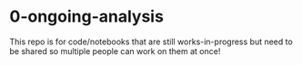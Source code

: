 # 0-ongoing-analysis

This repo is for code/notebooks that are still works-in-progress but need to be shared so multiple people can work on them at once!

